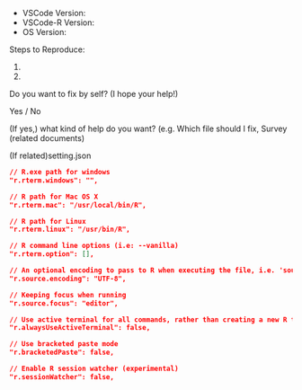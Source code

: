 <!-- Use Help > Report Issues to prefill these. -->
- VSCode Version: 
- VSCode-R Version: 
- OS Version: 

Steps to Reproduce:

1. 
1. 

Do you want to fix by self? (I hope your help!)

Yes / No

(If yes,) what kind of help do you want? (e.g. Which file should I fix, Survey (related documents)



(If related)setting.json

```json
// R.exe path for windows
"r.rterm.windows": "",

// R path for Mac OS X
"r.rterm.mac": "/usr/local/bin/R",

// R path for Linux
"r.rterm.linux": "/usr/bin/R",

// R command line options (i.e: --vanilla)
"r.rterm.option": [],

// An optional encoding to pass to R when executing the file, i.e. 'source(FILE, encoding=ENCODING)'
"r.source.encoding": "UTF-8",

// Keeping focus when running
"r.source.focus": "editor",

// Use active terminal for all commands, rather than creating a new R terminal
"r.alwaysUseActiveTerminal": false,

// Use bracketed paste mode
"r.bracketedPaste": false,

// Enable R session watcher (experimental)
"r.sessionWatcher": false,
```
